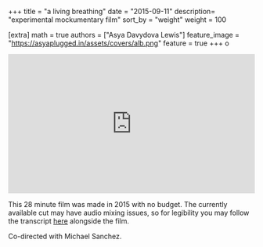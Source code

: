 +++
title = "a living breathing"
date = "2015-09-11"
description= "experimental mockumentary film"
sort_by = "weight"
weight = 100

[extra]
math = true
authors = ["Asya Davydova Lewis"]
feature_image = "https://asyaplugged.in/assets/covers/alb.png"
feature = true
+++
o

<!-- more -->
<div style="padding:56.25% 0 0 0;position:relative;"><iframe src="https://player.vimeo.com/video/148438016?h=747a1bcc56" style="position:absolute;top:0;left:0;width:100%;height:100%;" frameborder="0" allow="autoplay; fullscreen; picture-in-picture" allowfullscreen></iframe></div><script src="https://player.vimeo.com/api/player.js"></script>

This 28 minute film was made in 2015 with no budget. The currently available cut may have audio mixing issues, so for legibility you may follow the transcript [here](docs.google.com/document/d/15jvjGc8qmAhICK5jbEKrUedfYhNpfpjnYZFh3fdl_-w/edit?usp=sharing) alongside the film.

Co-directed with Michael Sanchez.
